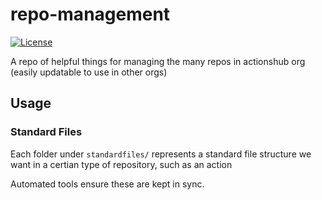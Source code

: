 # repo-management

[![License](https://img.shields.io/badge/License-Apache%202.0-green.svg)](https://opensource.org/licenses/Apache-2.0)

A repo of helpful things for managing the many repos in actionshub org (easily updatable to use in other orgs)

## Usage

### Standard Files

Each folder under `standardfiles/` represents a standard file structure we want in a certian type of repository, such as an action

Automated tools ensure these are kept in sync.

